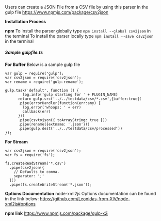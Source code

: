 Users can create a JSON File from a CSV file by using this parser in the gulp file
https://www.npmjs.com/package/csv2json

**Installation Process**

**npm**
To install the parser globally type ```npm install --global csv2json``` in the terminal
To install the parser locally type ```npm install --save csv2json``` in the terminal

##### Sample gulpfile.ts
**For Buffer**
Below is a sample gulp file
```
var gulp = require('gulp');
var csv2json = require('csv2json');
var rename = require('gulp-rename');
 
gulp.task('default', function () {
        log.info('gulp starting for ' + PLUGIN_NAME)
      return gulp.src('../../testdata/csv/*.csv',{buffer:true})
      .pipe(errorHandler(function(err:any) {
        log.error('whoops: ' + err)
        callback(err)
      }))
      .pipe(csvtojson({ toArrayString: true }))
      .pipe(rename({extname: '.json'}))     
      .pipe(gulp.dest('../../testdata/csv/processed'))
});
```

**For Stream**
```
var csv2json = require('csv2json');
var fs = require('fs');
 
fs.createReadStream('*.csv')
  .pipe(csv2json({
    // Defaults to comma.
    separator: ';'
  }))
  .pipe(fs.createWriteStream('*.json'));
  ```

**Options Documentation**
node-xml2js Options documentation can be found in the link below:
https://github.com/Leonidas-from-XIV/node-xml2js#options


**npm link**
https://www.npmjs.com/package/gulp-x2j

